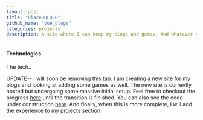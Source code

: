 ```yaml
---
layout: post
title: "PlaceHOLDER"
github_name: "vue_blogs"
categories: projects
description: A site where I can keep my blogs and games. And whatever else I think could go there. The site can be found [here](https://main.duar4efa9xb.amplifyapp.com/)
---
```




#### Technologies

The tech..



UPDATE-- I will soon be removing this tab. I am creating a new site for my blogs and looking at adding some games as well. The new site is currently hosted but undergoing some massive initial setup. Feel free to checkout the progress [here](https://master.duar4efa9xb.amplifyapp.com/) until the transition is finished. You can also see the code under construction [here](https://github.com/garyCoffey/vue_blogs). And finally, when this is more complete, I will add the experience to my projects section.